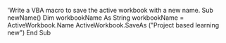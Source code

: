 'Write a VBA macro to save the active workbook with a new name.
Sub newName()
Dim workbookName As String
workbookName = ActiveWorkbook.Name
ActiveWorkbook.SaveAs ("Project based learning new")
End Sub